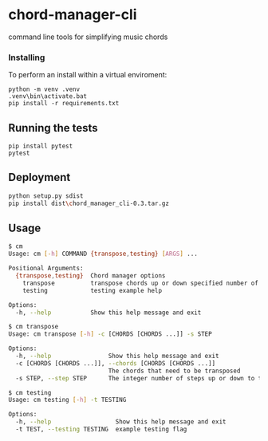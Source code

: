 # chord-manager-cli
 command line tools for simplifying music chords

### Installing

To perform an install within a virtual enviroment:

```
python -m venv .venv
.venv\bin\activate.bat
pip install -r requirements.txt
```

## Running the tests

```
pip install pytest
pytest
```

## Deployment

```bash
python setup.py sdist
pip install dist\chord_manager_cli-0.3.tar.gz
```

## Usage

```bash
$ cm
Usage: cm [-h] COMMAND {transpose,testing} [ARGS] ...

Positional Arguments:
  {transpose,testing}  Chord manager options
    transpose          transpose chords up or down specified number of steps
    testing            testing example help

Options:
  -h, --help           Show this help message and exit
```

```bash
$ cm transpose
Usage: cm transpose [-h] -c [CHORDS [CHORDS ...]] -s STEP

Options:
  -h, --help                Show this help message and exit
  -c [CHORDS [CHORDS ...]], --chords [CHORDS [CHORDS ...]]
                            The chords that need to be transposed
  -s STEP, --step STEP      The integer number of steps up or down to transpose
```

```bash
$ cm testing
Usage: cm testing [-h] -t TESTING

Options:
  -h, --help                  Show this help message and exit
  -t TEST, --testing TESTING  example testing flag
```
